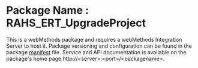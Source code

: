 # Package Name : RAHS_ERT_UpgradeProject
This is a webMethods package and requires a webMethods Integration Server to host it. Package versioning and configuration can be found in the package [manifest](./RAHS_ERT_UpgradeProject/manifest.v3) file. Service and API documentation is available on the package's home page http://&lt;server&gt;:&lt;port&gt;/&lt;packagename>.